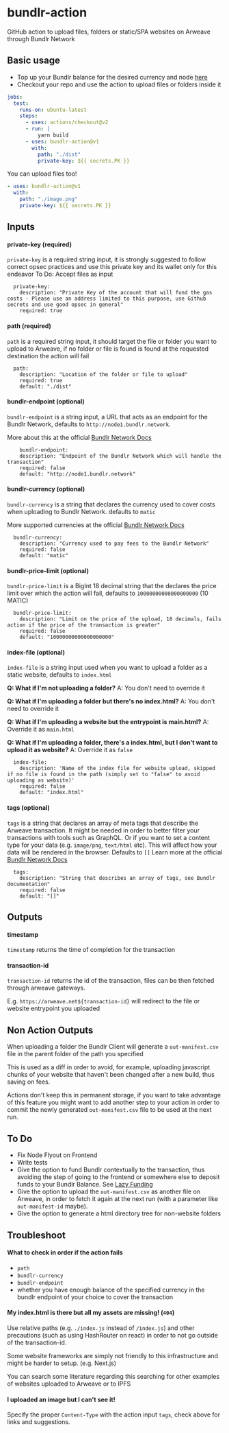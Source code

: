 # bundlr-action
GitHub action to upload files, folders or static/SPA websites on Arweave through Bundlr Network

## Basic usage
- Top up your Bundlr balance for the desired currency and node [here](https://77bdlboxjqhuoboppw7jhdy5yexhmpjdyaylq7jl7ipiq6eyiyga.arweave.net/_8I1hddMD0cFz32-k48dwS52PSPAMLh9K_oeiHiYRgw/)
- Checkout your repo and use the action to upload files or folders inside it
```yaml
jobs:
  test:
    runs-on: ubuntu-latest
    steps:
      - uses: actions/checkout@v2
      - run: |
          yarn build
      - uses: bundlr-action@v1
        with:
          path: "./dist"
          private-key: ${{ secrets.PK }}
```

You can upload files too!
```yaml
- uses: bundlr-action@v1
  with:
    path: "./image.png"
    private-key: ${{ secrets.PK }}
```

## Inputs
#### private-key (required)
`private-key` is a required string input, it is strongly suggested to follow correct opsec practices and use this private key and its wallet only for this endeavor
To Do: Accept files as input
```
  private-key:
    description: "Private Key of the account that will fund the gas costs - Please use an address limited to this purpose, use Github secrets and use good opsec in general"
    required: true
```

#### path (required)
`path` is a required string input, it should target the file or folder you want to upload to Arweave, if no folder or file is found is found at the requested destination the action will fail
```
  path:
    description: "Location of the folder or file to upload"
    required: true
    default: "./dist"
```

#### bundlr-endpoint (optional)
`bundlr-endpoint` is a string input, a URL that acts as an endpoint for the Bundlr Network, defaults to `http://node1.bundlr.network`.

More about this at the official [Bundlr Network Docs](https://docs.bundlr.network/docs/bundlers)
```
    bundlr-endpoint:
    description: "Endpoint of the Bundlr Network which will handle the transaction"
    required: false
    default: "http://node1.bundlr.network"
```

#### bundlr-currency (optional)
`bundlr-currency` is a string that declares the currency used to cover costs when uploading to Bundlr Network. defaults to `matic`

More supported currencies at the official [Bundlr Network Docs](https://docs.bundlr.network/docs/currencies)
```
  bundlr-currency:
    description: "Currency used to pay fees to the Bundlr Network"
    required: false
    default: "matic"
```

#### bundlr-price-limit (optional)
`bundlr-price-limit` is a BigInt 18 decimal string that the declares the price limit over which the action will fail, defaults to `10000000000000000000` (10 MATIC)
```
  bundlr-price-limit:
    description: "Limit on the price of the upload, 18 decimals, fails action if the price of the transaction is greater"
    required: false
    default: "10000000000000000000"
```

#### index-file (optional)
`index-file` is a string input used when you want to upload a folder as a static website, defaults to `index.html`

**Q: What if I'm not uploading a folder?** A: You don't need to override it

**Q: What if I'm uploading a folder but there's no index.html?** A: You don't need to override it

**Q: What if I'm uploading a website but the entrypoint is main.html?** A: Override it as `main.html`

**Q: What if I'm uploading a folder, there's a index.html, but I don't want to upload it as website?** A: Override it as `false`

```
  index-file:
    description: 'Name of the index file for website upload, skipped if no file is found in the path (simply set to "false" to avoid uploading as website)'
    required: false
    default: "index.html"
```

#### tags (optional)
`tags` is a string that declares an array of meta tags that describe the Arweave transaction. It might be needed in order to better filter your transactions with tools such as GraphQL. 
Or if you want to set a content type for your data (e.g. `image/png`, `text/html` etc). This will affect how your data will be rendered in the browser.
Defaults to `[]`
Learn more at the official [Bundlr Network Docs](https://docs.bundlr.network/docs/client/tags)
```
  tags:
    description: "String that describes an array of tags, see Bundlr documentation"
    required: false
    default: "[]"
```

## Outputs

#### timestamp
`timestamp` returns the time of completion for the transaction

#### transaction-id
`transaction-id` returns the id of the transaction, files can be then fetched through arweave gateways.

E.g. `https://arweave.net${transaction-id}` will redirect to the file or website entrypoint you uploaded

## Non Action Outputs
When uploading a folder the Bundlr Client will generate a `out-manifest.csv` file in the parent folder of the path you specified

This is used as a diff in order to avoid, for example, uploading javascript chunks of your website that haven't been changed after a new build, thus saving on fees.

Actions don't keep this in permanent storage, if you want to take advantage of this feature you might want to add another step to your action in order to commit the newly generated `out-manifest.csv` file to be used at the next run.

## To Do

- Fix Node Flyout on Frontend
- Write tests
- Give the option to fund Bundlr contextually to the transaction, thus avoiding the step of going to the frontend or somewhere else to deposit funds to your Bundlr Balance. See [Lazy Funding](https://docs.bundlr.network/docs/client/examples/funding-your-account#lazy-funding)
- Give the option to upload the `out-manifest.csv` as another file on Arweave, in order to fetch it again at the next run (with a parameter like `out-manifest-id` maybe).
- Give the option to generate a html directory tree for non-website folders

## Troubleshoot
#### What to check in order if the action fails
- `path`
- `bundlr-currency`
- `bundlr-endpoint`
- whether you have enough balance of the specified currency in the bundlr endpoint of your choice to cover the transaction

#### My index.html is there but all my assets are missing! (`404`)
Use relative paths (e.g. `./index.js` instead of `/index.js`) and other precautions (such as using HashRouter on react) in order to not go outside of the transaction-id.

Some website frameworks are simply not friendly to this infrastructure and might be harder to setup. (e.g. Next.js)

You can search some literature regarding this searching for other examples of websites uploaded to Arweave or to IPFS

#### I uploaded an image but I can't see it!
Specify the proper `Content-Type` with the action input `tags`, check above for links and suggestions.



